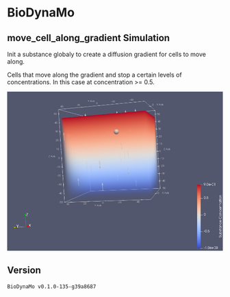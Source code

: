 # BioDynaMo
## move_cell_along_gradient Simulation

Init a substance globaly to create a diffusion gradient for cells to move along.

Cells that move along the gradient and stop a certain levels of concentrations.
In this case at concentration >= 0.5.

![](doc/img/final_position.png)

## Version
```
BioDynaMo v0.1.0-135-g39a8687
```
